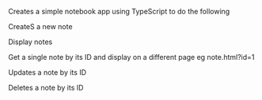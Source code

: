 Creates a simple notebook app using TypeScript to do the following 


CreateS a new note 


Display notes 


Get a single note by its ID and display on a different page eg note.html?id=1


Updates a note by its ID 


Deletes a note by its ID 
